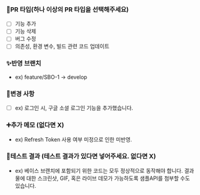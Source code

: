 ### :pushpin:PR 타입(하나 이상의 PR 타입을 선택해주세요)
- [ ] 기능 추가
- [ ] 기능 삭제
- [ ] 버그 수정
- [ ] 의존성, 환경 변수, 빌드 관련 코드 업데이트

### :sparkles:반영 브랜치
- ex) feature/SBO-1 -> develop

### :memo:변경 사항
- [ ] ex) 로그인 시, 구글 소셜 로그인 기능을 추가했습니다.

### :heavy_plus_sign:추가 메모 (없다면 X)
- ex) Refresh Token 사용 여부 미정으로 인한 미반영.

### :bug:테스트 결과 (테스트 결과가 있다면 넣어주세요. 없다면 X)
- ex) 베이스 브랜치에 포함되기 위한 코드는 모두 정상적으로 동작해야 합니다. 결과물에 대한 스크린샷, GIF, 혹은 라이브 데모가 가능하도록 샘플API를 첨부할 수도 있습니다.
